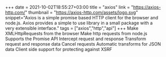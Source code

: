 +++
date = 2021-10-02T18:55:27+03:00
title = "axios"
link = "https://axios-http.com/"
thumbnail = "https://axios-http.com/assets/logo.svg"
snippet="Axios is a simple promise based HTTP client for the browser and node.js. Axios provides a simple to use library in a small package with a very extensible interface."
tags = ["axios","http","api"]
+++ 
Make XMLHttpRequests from the browser
Make http requests from node.js
Supports the Promise API
Intercept request and response
Transform request and response data
Cancel requests
Automatic transforms for JSON data
Client side support for protecting against XSRF
